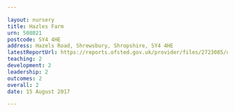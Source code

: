 ```yaml
---

layout: nursery
title: Hazles Farm
urn: 508021
postcode: SY4 4HE
address: Hazels Road, Shrewsbury, Shropshire, SY4 4HE
latestReportUrl: https://reports.ofsted.gov.uk/provider/files/2723085/urn/508021.pdf
teaching: 2
development: 2
leadership: 2
outcomes: 2
overall: 2
date: 15 August 2017

---
```

